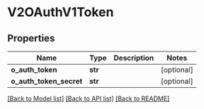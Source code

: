 # V2OAuthV1Token

## Properties
Name | Type | Description | Notes
------------ | ------------- | ------------- | -------------
**o_auth_token** | **str** |  | [optional] 
**o_auth_token_secret** | **str** |  | [optional] 

[[Back to Model list]](../README.md#documentation-for-models) [[Back to API list]](../README.md#documentation-for-api-endpoints) [[Back to README]](../README.md)

